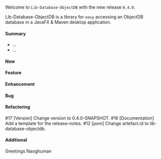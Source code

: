 Welcome to `Lib-Database-ObjectDB` with the new release `0.4.0`.

Lib-Database-ObjectDB is a library for `easy` accessing an ObjectDB database in 
a JavaFX & Maven desktop application.


#### Summary
* ...
* ...



#### New



#### Feature



#### Enhancement



#### Bug



#### Refactoring
#17 [Version] Change version to 0.4.0-SNAPSHOT.
#16 [Documentation] Add a template for the release-notes.
#12 [pom] Change artefact.id to lib-database-objectdb.



#### Additional



Greetings
Naoghuman



[//]: # (Issues which will be integrated in this release)



[//]: # (Links)

